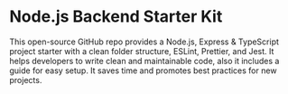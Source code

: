 # Node.js Backend Starter Kit

This open-source GitHub repo provides a Node.js, Express & TypeScript project starter with a clean folder structure, ESLint, Prettier, and Jest. It helps developers to write clean and maintainable code, also it includes a guide for easy setup. It saves time and promotes best practices for new projects.
